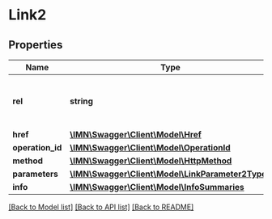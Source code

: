 # Link2

## Properties
Name | Type | Description | Notes
------------ | ------------- | ------------- | -------------
**rel** | **string** | Indicate the relation name related to the link | 
**href** | [**\IMN\Swagger\Client\Model\Href**](Href.md) |  | [optional] 
**operation_id** | [**\IMN\Swagger\Client\Model\OperationId**](OperationId.md) |  | [optional] 
**method** | [**\IMN\Swagger\Client\Model\HttpMethod**](HttpMethod.md) |  | [optional] 
**parameters** | [**\IMN\Swagger\Client\Model\LinkParameter2Types**](LinkParameter2Types.md) |  | [optional] 
**info** | [**\IMN\Swagger\Client\Model\InfoSummaries**](InfoSummaries.md) |  | [optional] 

[[Back to Model list]](../README.md#documentation-for-models) [[Back to API list]](../README.md#documentation-for-api-endpoints) [[Back to README]](../README.md)


